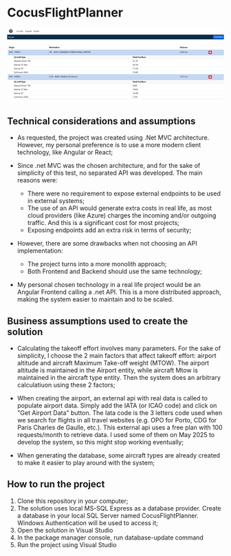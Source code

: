 # CocusFlightPlanner

![Screenshot 1](/Screenshot1.png)

## Technical considerations and assumptions

* As requested, the project was created using .Net MVC architecture. However, my personal preference is to use a more modern client technology, like Angular or React;
  
* Since .net MVC was the chosen architecture, and for the sake of simplicity of this test, no separated API was developed. The main reasons were:
    * There were no requirement to expose external endpoints to be used in external systems;
    * The use of an API would generate extra costs in real life, as most cloud providers (like Azure) charges the incoming and/or outgoing traffic. And this is a significant cost for most projects;
    * Exposing endpoints add an extra risk in terms of security;
      
* However, there are some drawbacks when not choosing an API implementation:
    * The project turns into a more monolith approach;
    * Both Frontend and Backend should use the same technology;

* My personal chosen technology in a real life project would be an Angular Frontend calling a .net API. This is a more distributed approach, making the system easier to maintain and to be scaled.

## Business assumptions used to create the solution

* Calculating the takeoff effort involves many parameters. For the sake of simplicity, I choose the 2 main factors that affect takeoff effort: airport altitude and aircraft Maximum Take-off weight (MTOW). The airport altitude is maintained in the Airport entity, while aircraft Mtow is maintained in the aircraft type entity. Then the system does an arbitrary calculatiuon using these 2 factors;
  
* When creating the airport, an external api with real data is called to populate airport data. Simply add the IATA (or ICAO code) and click on "Get Airport Data" button. The Iata code is the 3 letters code used when we search for flights in all travel websites (e.g. OPO for Porto, CDG for Paris Charles de Gaulle, etc.). This external api uses a free plan with 100 requests/month to retrieve data. I used some of them on May 2025 to develop the system, so this might stop working eventually;
  
* When generating the database, some aircraft types are already created to make it easier to play around with the system;

## How to run the project
1. Clone this repository in your computer;
2. The solution uses local MS-SQL Express as a database provider. Create a database in your local SQL Server named CocusFlightPlanner. Windows Authentication will be used to access it;
3. Open the solution in Visual Studio
4. In the package manager console, run database-update command
5. Run the project using Visual Studio
